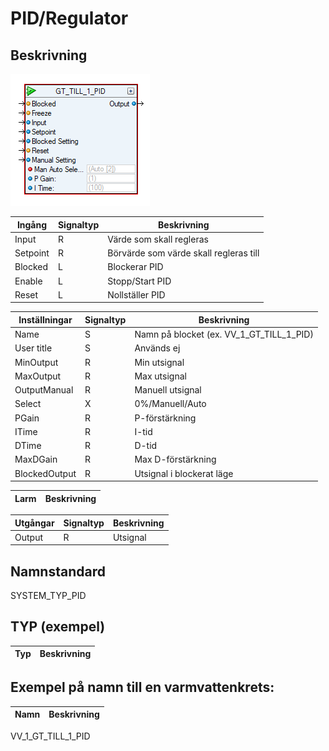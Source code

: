 # PID/Regulator

## Beskrivning

![Alt text](img/PIDSI.PNG?raw=true "Bild")

| Ingång | Signaltyp | Beskrivning |
| --- | --- | --- |
| Input | R | Värde som skall regleras |
| Setpoint | R | Börvärde som värde skall regleras till |
| Blocked | L | Blockerar PID |
| Enable | L | Stopp/Start PID |
| Reset | L | Nollställer PID |

| Inställningar | Signaltyp | Beskrivning |
| --- | --- | --- |
| Name | S | Namn på blocket (ex. VV_1_GT_TILL_1_PID) |
| User title | S | Används ej |
| MinOutput | R | Min utsignal |
| MaxOutput | R | Max utsignal |
| OutputManual | R | Manuell utsignal |
| Select | X | 0%/Manuell/Auto |
| PGain | R | P-förstärkning |
| ITime | R | I-tid |
| DTime | R | D-tid |
| MaxDGain | R | Max D-förstärkning |
| BlockedOutput | R | Utsignal i blockerat läge |

| Larm | Beskrivning |
| --- | --- |

| Utgångar | Signaltyp | Beskrivning |
| --- | --- | --- |
| Output | R | Utsignal |

## Namnstandard

SYSTEM_TYP_PID

## TYP (exempel)

| Typ | Beskrivning |
| --- | --- |

## Exempel på namn till en varmvattenkrets:

| Namn | Beskrivning |
| --- | --- |
VV_1_GT_TILL_1_PID

